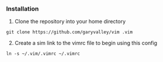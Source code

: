 ### Installation
1. Clone the repository into your home directory
```
git clone https://github.com/garyvalley/vim .vim
```
2. Create a sim link to the vimrc file to begin using this config
```
ln -s ~/.vim/.vimrc ~/.vimrc
```
